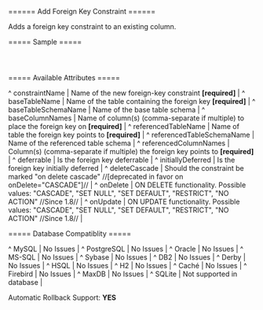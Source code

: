 ====== Add Foreign Key Constraint ======

Adds a foreign key constraint to an existing column.

===== Sample =====

<code xml>
<addForeignKeyConstraint constraintName="fk_address_person"
    baseTableName="address" baseColumnNames="person_id"
    referencedTableName="person" referencedColumnNames="id"
/>
</code>




===== Available Attributes =====

^ constraintName  | Name of the new foreign-key constraint **[required]**  | 
^ baseTableName  | Name of the table containing the foreign key **[required]**  | 
^ baseTableSchemaName  | Name of the base table schema  | 
^ baseColumnNames  | Name of column(s) (comma-separate if multiple) to place the foreign key on **[required]**  | 
^ referencedTableName  | Name of table the foreign key points to **[required]**  | 
^ referencedTableSchemaName  | Name of the referenced table schema  | 
^ referencedColumnNames  | Column(s) (comma-separate if multiple) the foreign key points to **[required]**  | 
^ deferrable  | Is the foreign key deferrable  | 
^ initiallyDeferred  | Is the foreign key initially deferred  | 
^ deleteCascade  | Should the constraint be marked "on delete cascade" //[deprecated in favor on onDelete="CASCADE"]// | 
^ onDelete  | ON DELETE functionality.  Possible values: "CASCADE", "SET NULL", "SET DEFAULT", "RESTRICT", "NO ACTION" //Since 1.8//  | 
^ onUpdate  | ON UPDATE functionality.  Possible values: "CASCADE", "SET NULL", "SET DEFAULT", "RESTRICT", "NO ACTION" //Since 1.8//  | 


===== Database Compatiblity =====

^ MySQL  | No Issues  | 
^ PostgreSQL  | No Issues  | 
^ Oracle  | No Issues  | 
^ MS-SQL  | No Issues  | 
^ Sybase  | No Issues  | 
^ DB2  | No Issues  | 
^ Derby  | No Issues  | 
^ HSQL  | No Issues  | 
^ H2  | No Issues  | 
^ Caché  | No Issues  | 
^ Firebird  | No Issues  | 
^ MaxDB  | No Issues  | 
^ SQLite  | Not supported in database  |

Automatic Rollback Support: **YES**